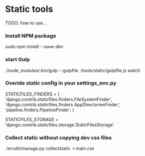 # Static tools

TODO: how to use...

### Install NPM package

  sudo npm install --save-dev

### start Gulp

  ./node_modules/.bin/gulp --gulpfile ./tools/static/gulpfile.js watch

### Overide static config in your settings_env.py

  STATICFILES_FINDERS = (
      'django.contrib.staticfiles.finders.FileSystemFinder',
      'django.contrib.staticfiles.finders.AppDirectoriesFinder',
      'pipeline.finders.PipelineFinder',
  )

  STATICFILES_STORAGE = 'django.contrib.staticfiles.storage.StaticFilesStorage'

### Collect static without copying dev css files

  ./erudit/manage.py collectstatic -i main.css
